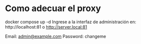# Como adecuar el proxy

docker compose up -d
Ingrese a la interfaz de administración en:
http://localhost:81 o http://server.local:81

Email:    admin@example.com
Password: changeme
